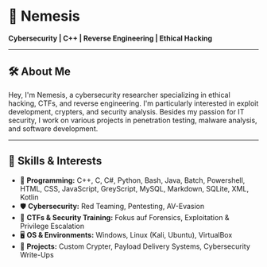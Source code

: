 # 👾 Nemesis

**Cybersecurity | C++ | Reverse Engineering | Ethical Hacking**

---

## 🛠 About Me
Hey, I'm Nemesis, a cybersecurity researcher specializing in ethical hacking, CTFs, and reverse engineering. I'm particularly interested in exploit development, crypters, and security analysis. Besides my passion for IT security, I work on various projects in penetration testing, malware analysis, and software development.

---

## 🔧 Skills & Interests
- 🐍 **Programming:** C++, C, C#, Python, Bash, Java, Batch, Powershell, HTML, CSS, JavaScript, GreyScript, MySQL, Markdown, SQLite, XML, Kotlin
- 🛡️ **Cybersecurity:** Red Teaming, Pentesting, AV-Evasion
- 🎯 **CTFs & Security Training:** Fokus auf Forensics, Exploitation & Privilege Escalation
- 🖥️ **OS & Environments:** Windows, Linux (Kali, Ubuntu), VirtualBox
- 🚀 **Projects:** Custom Crypter, Payload Delivery Systems, Cybersecurity Write-Ups
